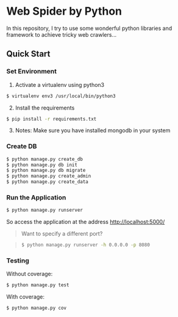 # Web Spider by Python

In this repository, I try to use some wonderful python libraries and framework to achieve tricky web crawlers...



## Quick Start

### Set Environment 

1. Activate a virtualenv using python3 

```sh		
$ virtualenv env3 /usr/local/bin/python3
```

2. Install the requirements

```sh
$ pip install -r requirements.txt
```

3. Notes: Make sure you have installed mongodb in your system


### Create DB

```sh
$ python manage.py create_db
$ python manage.py db init
$ python manage.py db migrate
$ python manage.py create_admin
$ python manage.py create_data
```

### Run the Application

```sh
$ python manage.py runserver
```

So access the application at the address [http://localhost:5000/](http://localhost:5000/)

> Want to specify a different port?

> ```sh
> $ python manage.py runserver -h 0.0.0.0 -p 8080
> ```

### Testing

Without coverage:

```sh
$ python manage.py test
```

With coverage:

```sh
$ python manage.py cov
```


